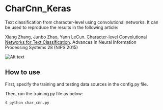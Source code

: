 # CharCnn_Keras

Text classification from character-level using convolutional networks. It can be used to reproduce the results in the following article:

Xiang Zhang, Junbo Zhao, Yann LeCun. [Character-level Convolutional Networks for Text Classification](http://arxiv.org/abs/1509.01626). Advances in Neural Information Processing Systems 28 (NIPS 2015)

![Alt text](./charcnn/model.png "The model")

## How to use
First, specify the training and testing data sources in the config.py file.

Then, run the training.py file as below:
```sh
$ python char_cnn.py
```

